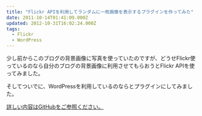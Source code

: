 ```yaml
---
title: "Flickr APIを利用してランダムに一枚画像を表示するプラグインを作ってみた"
date: 2011-10-14T01:41:09.000Z
updated: 2012-10-31T16:02:24.000Z
tags: 
  - Flickr
  - WordPress
---
```



少し前からこのブログの背景画像に写真を使っていたのですが、どうせFlickr使っているのなら自分のブログの背景画像に利用させてもらおうとFlickr APIを使ってみました。

そしてついでに、WordPressを利用しているのならとプラグインにしてみました。

[詳しい内容はGitHubをご参照ください。](https://github.com/sus-happy/Flickr-Random-Get)


